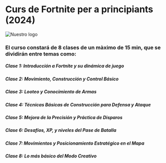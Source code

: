 # Curs de Fortnite per a principiants (2024)
![Nuestro logo](https://i.ytimg.com/vi/KkYt3legjRY/maxresdefault.jpg)
### El curso constará de 8 clases de un màximo de 15 min, que se dividirán entre temas como:
##### Clase 1: Introducción a Fortnite y su dinámica de juego
##### Clase 2: Movimiento, Construcción y Control Básico
##### Clase 3: Looteo y Conocimiento de Armas
##### Clase 4: Técnicas Básicas de Construcción para Defensa y Ataque
##### Clase 5: Mejora de la Precisión y Práctica de Disparos
##### Clase 6: Desafíos, XP, y niveles del Pase de Batalla
##### Clase 7: Movimientos y Posicionamiento Estratégico en el Mapa
##### Clase 8: Lo más básico del Modo Creativo